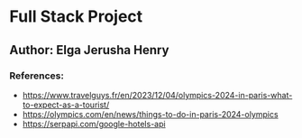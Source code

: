# Full Stack Project

## Author: Elga Jerusha Henry

### References:
- https://www.travelguys.fr/en/2023/12/04/olympics-2024-in-paris-what-to-expect-as-a-tourist/
- https://olympics.com/en/news/things-to-do-in-paris-2024-olympics
- https://serpapi.com/google-hotels-api